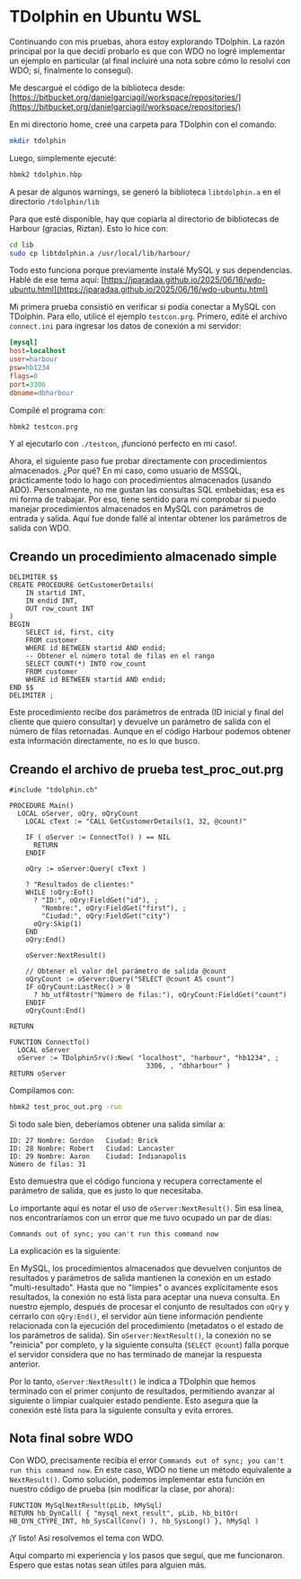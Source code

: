 # TDolphin en Ubuntu WSL

Continuando con mis pruebas, ahora estoy explorando TDolphin. La razón principal por la que decidí probarlo es que con WDO no logré implementar un ejemplo en particular (al final incluiré una nota sobre cómo lo resolví con WDO; sí, finalmente lo conseguí).

Me descargué el código de la biblioteca desde:
[https://bitbucket.org/danielgarciagil/workspace/repositories/](https://bitbucket.org/danielgarciagil/workspace/repositories/)

En mi directorio home, creé una carpeta para TDolphin con el comando:

```bash
mkdir tdolphin
```

Luego, simplemente ejecuté:

```bash
hbmk2 tdolphin.hbp
```

A pesar de algunos warnings, se generó la biblioteca `libtdolphin.a` en el directorio `/tdolphin/lib`

Para que esté disponible, hay que copiarla al directorio de bibliotecas de Harbour (gracias, Riztan). Esto lo hice con:

```bash
cd lib
sudo cp libtdolphin.a /usr/local/lib/harbour/
```

Todo esto funciona porque previamente instalé MySQL y sus dependencias. Hablé de ese tema aquí:
[https://jparadaa.github.io/2025/06/16/wdo-ubuntu.html](https://jparadaa.github.io/2025/06/16/wdo-ubuntu.html)

Mi primera prueba consistió en verificar si podía conectar a MySQL con TDolphin. Para ello, utilicé el ejemplo `testcon.prg`. Primero, edité el archivo `connect.ini` para ingresar los datos de conexión a mi servidor:

```ini
[mysql]
host=localhost
user=harbour
psw=hb1234
flags=0
port=3306
dbname=dbharbour
```

Compilé el programa con:

```bash
hbmk2 testcon.prg
```

Y al ejecutarlo con `./testcon`, ¡funcionó perfecto en mi caso!.

Ahora, el siguiente paso fue probar directamente con procedimientos almacenados. ¿Por qué? En mi caso, como usuario de MSSQL, prácticamente todo lo hago con procedimientos almacenados (usando ADO). Personalmente, no me gustan las consultas SQL embebidas; esa es mi forma de trabajar. Por eso, tiene sentido para mí comprobar si puedo manejar procedimientos almacenados en MySQL con parámetros de entrada y salida. Aquí fue donde fallé al intentar obtener los parámetros de salida con WDO.

## Creando un procedimiento almacenado simple

```mysql
DELIMITER $$
CREATE PROCEDURE GetCustomerDetails(
    IN startid INT,
    IN endid INT,
    OUT row_count INT
)
BEGIN
    SELECT id, first, city 
    FROM customer 
    WHERE id BETWEEN startid AND endid;
    -- Obtener el número total de filas en el rango
    SELECT COUNT(*) INTO row_count 
    FROM customer 
    WHERE id BETWEEN startid AND endid;
END $$
DELIMITER ;
```

Este procedimiento recibe dos parámetros de entrada (ID inicial y final del cliente que quiero consultar) y devuelve un parámetro de salida con el número de filas retornadas. Aunque en el código Harbour podemos obtener esta información directamente, no es lo que busco.

## Creando el archivo de prueba test_proc_out.prg

```harbour
#include "tdolphin.ch"

PROCEDURE Main()
  LOCAL oServer, oQry, oQryCount
    LOCAL cText := "CALL GetCustomerDetails(1, 32, @count)"
    
    IF ( oServer := ConnectTo() ) == NIL
      RETURN
    ENDIF
    
    oQry := oServer:Query( cText )
    
    ? "Resultados de clientes:"
    WHILE !oQry:Eof()
      ? "ID:", oQry:FieldGet("id"), ;
        "Nombre:", oQry:FieldGet("first"), ;
        "Ciudad:", oQry:FieldGet("city")
      oQry:Skip(1)
    END
    oQry:End()
    
    oServer:NextResult()
    
    // Obtener el valor del parámetro de salida @count
    oQryCount := oServer:Query("SELECT @count AS count")
    IF oQryCount:LastRec() > 0
      ? hb_utf8tostr("Número de filas:"), oQryCount:FieldGet("count")
    ENDIF
    oQryCount:End()
    
RETURN

FUNCTION ConnectTo()
  LOCAL oServer
  oServer := TDolphinSrv():New( "localhost", "harbour", "hb1234", ;
                                  3306, , "dbharbour" )
RETURN oServer
```

Compilamos con:

```bash
hbmk2 test_proc_out.prg -run
```

Si todo sale bien, deberíamos obtener una salida similar a:

```
ID: 27 Nombre: Gordon   Ciudad: Brick
ID: 28 Nombre: Robert   Ciudad: Lancaster
ID: 29 Nombre: Aaron    Ciudad: Indianapolis
Número de filas: 31
```

Esto demuestra que el código funciona y recupera correctamente el parámetro de salida, que es justo lo que necesitaba.

Lo importante aquí es notar el uso de `oServer:NextResult()`. Sin esa línea, nos encontraríamos con un error que me tuvo ocupado un par de días:

```
Commands out of sync; you can't run this command now
```

La explicación es la siguiente:

En MySQL, los procedimientos almacenados que devuelven conjuntos de resultados y parámetros de salida mantienen la conexión en un estado "multi-resultado". Hasta que no "limpies" o avances explícitamente esos resultados, la conexión no está lista para aceptar una nueva consulta. En nuestro ejemplo, después de procesar el conjunto de resultados con `oQry` y cerrarlo con `oQry:End()`, el servidor aún tiene información pendiente relacionada con la ejecución del procedimiento (metadatos o el estado de los parámetros de salida). Sin `oServer:NextResult()`, la conexión no se "reinicia" por completo, y la siguiente consulta (`SELECT @count`) falla porque el servidor considera que no has terminado de manejar la respuesta anterior.

Por lo tanto, `oServer:NextResult()` le indica a TDolphin que hemos terminado con el primer conjunto de resultados, permitiendo avanzar al siguiente o limpiar cualquier estado pendiente. Esto asegura que la conexión esté lista para la siguiente consulta y evita errores.

## Nota final sobre WDO

Con WDO, precisamente recibía el error `Commands out of sync; you can't run this command now`. En este caso, WDO no tiene un método equivalente a `NextResult()`. Como solución, podemos implementar esta función en nuestro código de prueba (sin modificar la clase, por ahora):

```harbour
FUNCTION MySqlNextResult(pLib, hMySql)
RETURN hb_DynCall( { "mysql_next_result", pLib, hb_bitOr( HB_DYN_CTYPE_INT, hb_SysCallConv() ), hb_SysLong() }, hMySql )
```

¡Y listo! Así resolvemos el tema con WDO.

Aquí comparto mi experiencia y los pasos que seguí, que me funcionaron. Espero que estas notas sean útiles para alguien más.
